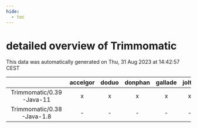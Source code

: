 ```yaml
---
hide:
  - toc
---
```


detailed overview of Trimmomatic
================================


This data was automatically generated on Thu, 31 Aug 2023 at 14:42:57 CEST  

| |accelgor|doduo|donphan|gallade|joltik|skitty|swalot|victini|
| :---: | :---: | :---: | :---: | :---: | :---: | :---: | :---: | :---: |
|Trimmomatic/0.39-Java-11|x|x|x|x|x|x|x|x|
|Trimmomatic/0.38-Java-1.8|-|-|-|-|-|x|-|x|
